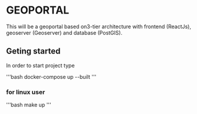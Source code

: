 # GEOPORTAL

This will be a geoportal based on3-tier architecture with frontend (ReactJs), geoserver (Geoserver) and database (PostGIS).

## Geting started

In order to start project type

'''bash
docker-compose up --built
'''

### for linux user

'''bash
make up
'''
